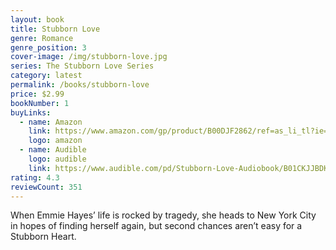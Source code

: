 ```yaml
---
layout: book
title: Stubborn Love
genre: Romance
genre_position: 3
cover-image: /img/stubborn-love.jpg
series: The Stubborn Love Series
category: latest
permalink: /books/stubborn-love
price: $2.99
bookNumber: 1
buyLinks:
  - name: Amazon
    link: https://www.amazon.com/gp/product/B00DJF2862/ref=as_li_tl?ie=UTF8&tag=owensmc-20&camp=1789&creative=9325&linkCode=as2&creativeASIN=B00DJF2862&linkId=00bf97d6e5ac94db8ed803b7375d76dd
    logo: amazon
  - name: Audible
    logo: audible
    link: https://www.audible.com/pd/Stubborn-Love-Audiobook/B01CKJJBDK?ref=a_author_We_c19_lProduct_1_2&pf_rd_p=1ae0e65e-ad09-4aa7-aa73-772cefb1b5e1&pf_rd_r=C0AD7MM7MF8FA2B66JFY
rating: 4.3
reviewCount: 351
---
```

When Emmie Hayes’ life is rocked by tragedy, she heads to New York City in hopes of finding herself again, but second chances aren’t easy for a Stubborn Heart.
